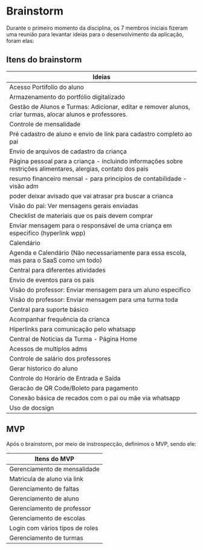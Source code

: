 # Brainstorm

Durante o primeiro momento da disciplina, os 7 membros iniciais fizeram uma reunião para levantar ideias para o desenvolvimento da aplicação, foram elas:

## Itens do brainstorm

| Ideias                                                                                                         |
| -------------------------------------------------------------------------------------------------------------- |
| Acesso Portifolio do aluno                                                                                     |
| Armazenamento do portfólio digitalizado                                                                        |
| Gestão de Alunos e Turmas: Adicionar, editar e remover alunos, criar turmas, alocar alunos e professores.      |
| Controle de mensalidade                                                                                        |
| Pré cadastro de aluno e envio de link para cadastro completo ao pai                                            |
| Envio de arquivos de cadastro da criança                                                                       |
| Página pessoal para a criança - incluindo informações sobre restrições alimentares, alergias, contato dos pais |
| resumo financeiro mensal - para princípios de contabilidade - visão adm                                        |
| poder deixar avisado que vai atrasar pra buscar a crianca                                                      |
| Visão do pai: Ver mensagens gerais enviadas                                                                    |
| Checklist de materiais que os pais devem comprar                                                               |
| Enviar mensagem para o responsável de uma criança em especifico (hyperlink wpp)                                |
| Calendário                                                                                                     |
| Agenda e Calendário (Não necessariamente para essa escola, mas para o SaaS como um todo)                       |
| Central para diferentes atividades                                                                             |
| Envio de eventos para os pais                                                                                  |
| Visão do professor: Enviar mensagem para um aluno especifico                                                   |
| Visão do professor: Enviar mensagem para uma turma toda                                                        |
| Central para suporte básico                                                                                    |
| Acompanhar frequência da crianca                                                                               |
| Hiperlinks para comunicação pelo whatsapp                                                                      |
| Central de Noticias da Turma - Página Home                                                                     |
| Acessos de multiplos adms                                                                                      |
| Controle de salário dos professores                                                                            |
| Gerar historico do aluno                                                                                       |
| Controle do Horário de Entrada e Saída                                                                         |
| Geracão de QR Code/Boleto para pagamento                                                                       |
| Conexão básica de recados com o pai ou mãe via whatsapp                                                        |
| Uso de docsign                                                                                                 |

## MVP

Após o brainstorm, por meio de instrospecção, definimos o MVP, sendo ele:

| Itens do MVP                    |
| ------------------------------- |
| Gerenciamento de mensalidade    |
| Matricula de aluno via link     |
| Gerenciamento de faltas         |
| Gerenciamento de aluno          |
| Gerenciamento de professor      |
| Gerenciamento de escolas        |
| Login com vários tipos de roles |
| Gerenciamento de turmas         |
